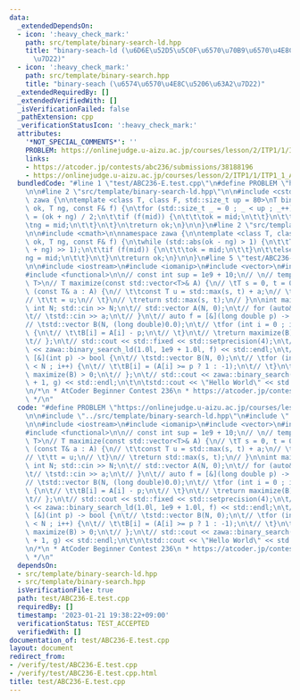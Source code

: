 ```yaml
---
data:
  _extendedDependsOn:
  - icon: ':heavy_check_mark:'
    path: src/template/binary-search-ld.hpp
    title: "binary-seach-ld (\u6D6E\u52D5\u5C0F\u6570\u70B9\u6570\u4E8C\u5206\u63A2\
      \u7D22)"
  - icon: ':heavy_check_mark:'
    path: src/template/binary-search.hpp
    title: "binary-seach (\u6574\u6570\u4E8C\u5206\u63A2\u7D22)"
  _extendedRequiredBy: []
  _extendedVerifiedWith: []
  _isVerificationFailed: false
  _pathExtension: cpp
  _verificationStatusIcon: ':heavy_check_mark:'
  attributes:
    '*NOT_SPECIAL_COMMENTS*': ''
    PROBLEM: https://onlinejudge.u-aizu.ac.jp/courses/lesson/2/ITP1/1/ITP1_1_A
    links:
    - https://atcoder.jp/contests/abc236/submissions/38188196
    - https://onlinejudge.u-aizu.ac.jp/courses/lesson/2/ITP1/1/ITP1_1_A
  bundledCode: "#line 1 \"test/ABC236-E.test.cpp\"\n#define PROBLEM \"https://onlinejudge.u-aizu.ac.jp/courses/lesson/2/ITP1/1/ITP1_1_A\"\
    \n\n#line 2 \"src/template/binary-search-ld.hpp\"\n\n#include <cstddef>\n\nnamespace\
    \ zawa {\n\ntemplate <class T, class F, std::size_t up = 80>\nT binary_search_ld(T\
    \ ok, T ng, const F& f) {\n\tfor (std::size_t _ = 0 ; _ < up ; _++) {\n\t\tT mid\
    \ = (ok + ng) / 2;\n\t\tif (f(mid)) {\n\t\t\tok = mid;\n\t\t}\n\t\telse {\n\t\t\
    \tng = mid;\n\t\t}\n\t}\n\treturn ok;\n}\n\n}\n#line 2 \"src/template/binary-search.hpp\"\
    \n\n#include <cmath>\n\nnamespace zawa {\n\ntemplate <class T, class F>\nT binary_search(T\
    \ ok, T ng, const F& f) {\n\twhile (std::abs(ok - ng) > 1) {\n\t\tT mid = ((ok\
    \ + ng) >> 1);\n\t\tif (f(mid)) {\n\t\t\tok = mid;\n\t\t}\n\t\telse {\n\t\t\t\
    ng = mid;\n\t\t}\n\t}\n\treturn ok;\n}\n\n}\n#line 5 \"test/ABC236-E.test.cpp\"\
    \n\n#include <iostream>\n#include <iomanip>\n#include <vector>\n#include <algorithm>\n\
    #include <functional>\n\n// const int sup = 1e9 + 10;\n// \n// template <class\
    \ T>\n// T maximize(const std::vector<T>& A) {\n// \tT s = 0, t = 0;\n// \tfor\
    \ (const T& a : A) {\n// \t\tconst T u = std::max(s, t) + a;\n// \t\ts = t;\n\
    // \t\tt = u;\n// \t}\n// \treturn std::max(s, t);\n// }\n\nint main() {\n\t//\
    \ int N; std::cin >> N;\n\t// std::vector A(N, 0);\n\t// for (auto& a : A) {\n\
    \t// \tstd::cin >> a;\n\t// }\n\t// auto f = [&](long double p) -> bool {\n\t\
    // \tstd::vector B(N, (long double)0.0);\n\t// \tfor (int i = 0 ; i < N ; i++)\
    \ {\n\t// \t\tB[i] = A[i] - p;\n\t// \t}\n\t// \treturn maximize(B) >= 0.0l;\n\
    \t// };\n\t// std::cout << std::fixed << std::setprecision(4);\n\t// std::cout\
    \ << zawa::binary_search_ld(1.0l, 1e9 + 1.0l, f) << std::endl;\n\t// auto g =\
    \ [&](int p) -> bool {\n\t// \tstd::vector B(N, 0);\n\t// \tfor (int i = 0 ; i\
    \ < N ; i++) {\n\t// \t\tB[i] = (A[i] >= p ? 1 : -1);\n\t// \t}\n\t// \treturn\
    \ maximize(B) > 0;\n\t// };\n\t// std::cout << zawa::binary_search(1, (int)1e9\
    \ + 1, g) << std::endl;\n\t\n\tstd::cout << \"Hello World\" << std::endl;\n}\n\
    \n/*\n * AtCoder Beginner Contest 236\n * https://atcoder.jp/contests/abc236/submissions/38188196\n\
    \ */\n"
  code: "#define PROBLEM \"https://onlinejudge.u-aizu.ac.jp/courses/lesson/2/ITP1/1/ITP1_1_A\"\
    \n\n#include \"../src/template/binary-search-ld.hpp\"\n#include \"../src/template/binary-search.hpp\"\
    \n\n#include <iostream>\n#include <iomanip>\n#include <vector>\n#include <algorithm>\n\
    #include <functional>\n\n// const int sup = 1e9 + 10;\n// \n// template <class\
    \ T>\n// T maximize(const std::vector<T>& A) {\n// \tT s = 0, t = 0;\n// \tfor\
    \ (const T& a : A) {\n// \t\tconst T u = std::max(s, t) + a;\n// \t\ts = t;\n\
    // \t\tt = u;\n// \t}\n// \treturn std::max(s, t);\n// }\n\nint main() {\n\t//\
    \ int N; std::cin >> N;\n\t// std::vector A(N, 0);\n\t// for (auto& a : A) {\n\
    \t// \tstd::cin >> a;\n\t// }\n\t// auto f = [&](long double p) -> bool {\n\t\
    // \tstd::vector B(N, (long double)0.0);\n\t// \tfor (int i = 0 ; i < N ; i++)\
    \ {\n\t// \t\tB[i] = A[i] - p;\n\t// \t}\n\t// \treturn maximize(B) >= 0.0l;\n\
    \t// };\n\t// std::cout << std::fixed << std::setprecision(4);\n\t// std::cout\
    \ << zawa::binary_search_ld(1.0l, 1e9 + 1.0l, f) << std::endl;\n\t// auto g =\
    \ [&](int p) -> bool {\n\t// \tstd::vector B(N, 0);\n\t// \tfor (int i = 0 ; i\
    \ < N ; i++) {\n\t// \t\tB[i] = (A[i] >= p ? 1 : -1);\n\t// \t}\n\t// \treturn\
    \ maximize(B) > 0;\n\t// };\n\t// std::cout << zawa::binary_search(1, (int)1e9\
    \ + 1, g) << std::endl;\n\t\n\tstd::cout << \"Hello World\" << std::endl;\n}\n\
    \n/*\n * AtCoder Beginner Contest 236\n * https://atcoder.jp/contests/abc236/submissions/38188196\n\
    \ */\n"
  dependsOn:
  - src/template/binary-search-ld.hpp
  - src/template/binary-search.hpp
  isVerificationFile: true
  path: test/ABC236-E.test.cpp
  requiredBy: []
  timestamp: '2023-01-21 19:38:22+09:00'
  verificationStatus: TEST_ACCEPTED
  verifiedWith: []
documentation_of: test/ABC236-E.test.cpp
layout: document
redirect_from:
- /verify/test/ABC236-E.test.cpp
- /verify/test/ABC236-E.test.cpp.html
title: test/ABC236-E.test.cpp
---
```

